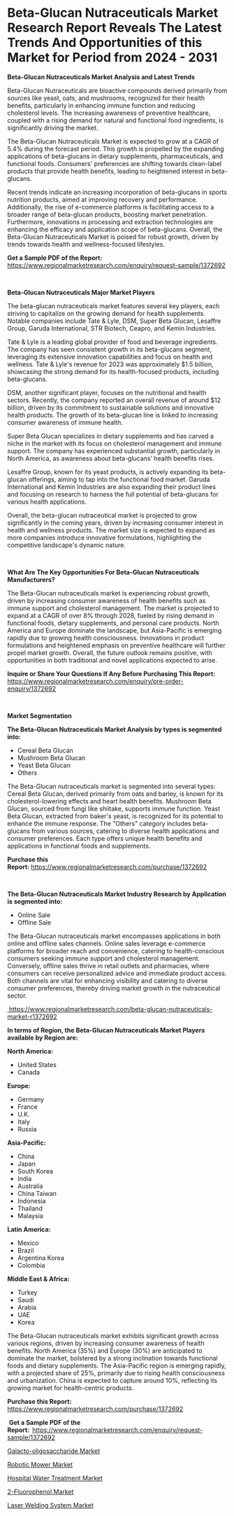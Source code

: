 <p><h1>Beta-Glucan Nutraceuticals Market Research Report Reveals The Latest Trends And Opportunities of this Market for Period from 2024 - 2031</h1></p><p><strong>Beta-Glucan Nutraceuticals Market Analysis and Latest Trends</strong></p>
<p><p>Beta-Glucan Nutraceuticals are bioactive compounds derived primarily from sources like yeast, oats, and mushrooms, recognized for their health benefits, particularly in enhancing immune function and reducing cholesterol levels. The increasing awareness of preventive healthcare, coupled with a rising demand for natural and functional food ingredients, is significantly driving the market. </p><p>The Beta-Glucan Nutraceuticals Market is expected to grow at a CAGR of 5.4% during the forecast period. This growth is propelled by the expanding applications of beta-glucans in dietary supplements, pharmaceuticals, and functional foods. Consumers' preferences are shifting towards clean-label products that provide health benefits, leading to heightened interest in beta-glucans.</p><p>Recent trends indicate an increasing incorporation of beta-glucans in sports nutrition products, aimed at improving recovery and performance. Additionally, the rise of e-commerce platforms is facilitating access to a broader range of beta-glucan products, boosting market penetration. Furthermore, innovations in processing and extraction technologies are enhancing the efficacy and application scope of beta-glucans. Overall, the Beta-Glucan Nutraceuticals Market is poised for robust growth, driven by trends towards health and wellness-focused lifestyles.</p></p>
<p><strong>Get a Sample PDF of the Report:&nbsp;</strong> <a href="https://www.regionalmarketresearch.com/enquiry/request-sample/1372692">https://www.regionalmarketresearch.com/enquiry/request-sample/1372692</a></p>
<p>&nbsp;</p>
<p><strong>Beta-Glucan Nutraceuticals Major Market Players</strong></p>
<p><p>The beta-glucan nutraceuticals market features several key players, each striving to capitalize on the growing demand for health supplements. Notable companies include Tate & Lyle, DSM, Super Beta Glucan, Lesaffre Group, Garuda International, STR Biotech, Ceapro, and Kemin Industries.</p><p>Tate & Lyle is a leading global provider of food and beverage ingredients. The company has seen consistent growth in its beta-glucans segment, leveraging its extensive innovation capabilities and focus on health and wellness. Tate & Lyle's revenue for 2023 was approximately $1.5 billion, showcasing the strong demand for its health-focused products, including beta-glucans.</p><p>DSM, another significant player, focuses on the nutritional and health sectors. Recently, the company reported an overall revenue of around $12 billion, driven by its commitment to sustainable solutions and innovative health products. The growth of its beta-glucan line is linked to increasing consumer awareness of immune health.</p><p>Super Beta Glucan specializes in dietary supplements and has carved a niche in the market with its focus on cholesterol management and immune support. The company has experienced substantial growth, particularly in North America, as awareness about beta-glucans’ health benefits rises.</p><p>Lesaffre Group, known for its yeast products, is actively expanding its beta-glucan offerings, aiming to tap into the functional food market. Garuda International and Kemin Industries are also expanding their product lines and focusing on research to harness the full potential of beta-glucans for various health applications.</p><p>Overall, the beta-glucan nutraceutical market is projected to grow significantly in the coming years, driven by increasing consumer interest in health and wellness products. The market size is expected to expand as more companies introduce innovative formulations, highlighting the competitive landscape's dynamic nature.</p></p>
<p>&nbsp;</p>
<p><strong>What Are The Key Opportunities For Beta-Glucan Nutraceuticals Manufacturers?</strong></p>
<p><p>The Beta-Glucan nutraceuticals market is experiencing robust growth, driven by increasing consumer awareness of health benefits such as immune support and cholesterol management. The market is projected to expand at a CAGR of over 8% through 2028, fueled by rising demand in functional foods, dietary supplements, and personal care products. North America and Europe dominate the landscape, but Asia-Pacific is emerging rapidly due to growing health consciousness. Innovations in product formulations and heightened emphasis on preventive healthcare will further propel market growth. Overall, the future outlook remains positive, with opportunities in both traditional and novel applications expected to arise.</p></p>
<p><strong>Inquire or Share Your Questions If Any Before Purchasing This Report:</strong> <a href="https://www.regionalmarketresearch.com/enquiry/pre-order-enquiry/1372692">https://www.regionalmarketresearch.com/enquiry/pre-order-enquiry/1372692</a></p>
<p>&nbsp;</p>
<p><strong>Market Segmentation</strong></p>
<p><strong>The Beta-Glucan Nutraceuticals Market Analysis by types is segmented into:</strong></p>
<p><ul><li>Cereal Beta Glucan</li><li>Mushroom Beta Glucan</li><li>Yeast Beta Glucan</li><li>Others</li></ul></p>
<p><p>The Beta-Glucan nutraceuticals market is segmented into several types: Cereal Beta Glucan, derived primarily from oats and barley, is known for its cholesterol-lowering effects and heart health benefits. Mushroom Beta Glucan, sourced from fungi like shiitake, supports immune function. Yeast Beta Glucan, extracted from baker's yeast, is recognized for its potential to enhance the immune response. The "Others" category includes beta-glucans from various sources, catering to diverse health applications and consumer preferences. Each type offers unique health benefits and applications in functional foods and supplements.</p></p>
<p><strong>Purchase this Report:&nbsp;</strong><a href="https://www.regionalmarketresearch.com/purchase/1372692">https://www.regionalmarketresearch.com/purchase/1372692</a></p>
<p>&nbsp;</p>
<p><strong>The Beta-Glucan Nutraceuticals Market Industry Research by Application is segmented into:</strong></p>
<p><ul><li>Online Sale</li><li>Offline Sale</li></ul></p>
<p><p>The Beta-Glucan nutraceuticals market encompasses applications in both online and offline sales channels. Online sales leverage e-commerce platforms for broader reach and convenience, catering to health-conscious consumers seeking immune support and cholesterol management. Conversely, offline sales thrive in retail outlets and pharmacies, where consumers can receive personalized advice and immediate product access. Both channels are vital for enhancing visibility and catering to diverse consumer preferences, thereby driving market growth in the nutraceutical sector.</p></p>
<p><a href="https://www.regionalmarketresearch.com/beta-glucan-nutraceuticals-market-r1372692">&nbsp;https://www.regionalmarketresearch.com/beta-glucan-nutraceuticals-market-r1372692</a></p>
<p><strong>In terms of Region, the Beta-Glucan Nutraceuticals Market Players available by Region are:</strong></p>
<p>
    <p> <strong> North America: </strong>
        <ul>
            <li>United States</li>
            <li>Canada</li>
        </ul>
        </p> 
    <p> <strong> Europe: </strong>
        <ul>
            <li>Germany</li>
            <li>France</li>
            <li>U.K.</li>
            <li>Italy</li>
            <li>Russia</li>
        </ul>
        </p> 
    <p> <strong> Asia-Pacific: </strong>
        <ul>
            <li>China</li>
            <li>Japan</li>
            <li>South Korea</li>
            <li>India</li>
            <li>Australia</li>
            <li>China Taiwan</li>
            <li>Indonesia</li>
            <li>Thailand</li>
            <li>Malaysia</li>
        </ul>
        </p> 
    <p> <strong> Latin America: </strong>
        <ul>
            <li>Mexico</li>
            <li>Brazil</li>
            <li>Argentina Korea</li>
            <li>Colombia</li>
        </ul>
        </p> 
    <p> <strong> Middle East & Africa: </strong>
        <ul>
            <li>Turkey</li>
            <li>Saudi</li>
            <li>Arabia</li>
            <li>UAE</li>
            <li>Korea</li>
        </ul>
    </p>
    </p>
<p><p>The Beta-Glucan nutraceuticals market exhibits significant growth across various regions, driven by increasing consumer awareness of health benefits. North America (35%) and Europe (30%) are anticipated to dominate the market, bolstered by a strong inclination towards functional foods and dietary supplements. The Asia-Pacific region is emerging rapidly, with a projected share of 25%, primarily due to rising health consciousness and urbanization. China is expected to capture around 10%, reflecting its growing market for health-centric products.</p></p>
<p><strong>Purchase this Report: </strong><a href="https://www.regionalmarketresearch.com/purchase/1372692">https://www.regionalmarketresearch.com/purchase/1372692</a></p>
<p>&nbsp;<strong>Get a Sample PDF of the Report:&nbsp;&nbsp;</strong><a href="https://www.regionalmarketresearch.com/enquiry/request-sample/1372692">https://www.regionalmarketresearch.com/enquiry/request-sample/1372692</a></p>
<p><strong></strong></p>
<p><p><a href="https://issuu.com/reportprime-2/docs/galacto-oligosaccharide-market-size_f7f28b6a1e2c62">Galacto-oligosaccharide Market</a></p><p><a href="https://medium.com/@garyrankliznmwoxff/robotic-mower-market-overview-global-market-trends-and-future-prospects-from-2024-to-2031-928178621c68?postPublishedType=repub">Robotic Mower Market</a></p><p><a href="https://www.linkedin.com/pulse/what-growth-opportunities-challenges-hospital-water-treatment-w8fxc">Hospital Water Treatment Market</a></p><p><a href="https://issuu.com/reportprime-2/docs/2-fluorophenol-market-size-2030.ppt_25a2a972227ce5">2-Fluorophenol Market</a></p><p><a href="https://medium.com/@garyrankliznmwoxff/global-laser-welding-system-market-opportunities-and-market-challenges-2024-2031-c90167e9fb4f">Laser Welding System Market</a></p></p>
